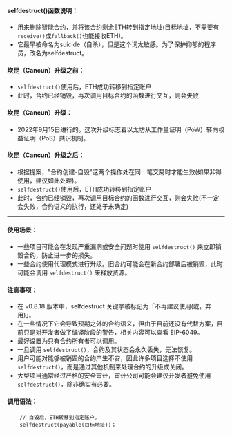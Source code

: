 
#### selfdestruct()函数说明：
- 用来删除智能合约，并将该合约剩余ETH转到指定地址(目标地址，不需要有```receive()```或```fallback()```也能接收ETH)。
- 它最早被命名为suicide（自杀），但是这个词太敏感。为了保护抑郁的程序员，改名为selfdestruct。

#### 坎昆（Cancun）升级之前：
- ```selfdestruct()```使用后，ETH成功转移到指定账户
- 此时，合约已经销毁，再次调用目标合约的函数进行交互，则会失败

#### 坎昆（Cancun）升级：
- 2022年9月15日进行的。这次升级标志着以太坊从工作量证明（PoW）转向权益证明（PoS）共识机制。

#### 坎昆（Cancun）升级之后：
- 根据提案，"合约创建-自毁"这两个操作处在同一笔交易时才能生效(如果非得使用，建议如此处理)。
- ```selfdestruct()```使用后，ETH成功转移到指定账户
- 此时，合约已经销毁，再次调用目标合约的函数进行交互，则会失败(不一定会失败，合约语义的执行，还处于未确定)

---------------------------------------------------------------------------------------------------

#### 使用场景：
- 一些项目可能会在发现严重漏洞或安全问题时使用 ```selfdestruct()``` 来立即销毁合约，防止进一步的损失。
- 一些合约使用代理模式进行升级。旧合约可能会在新合约部署后被销毁，此时可能会调用 ```selfdestruct()``` 来释放资源。

#### 注意事项：
- 在 v0.8.18 版本中，selfdestruct 关键字被标记为「不再建议使用(或，弃用)」。
- 在一些情况下它会导致预期之外的合约语义，但由于目前还没有代替方案，目前只是对开发者做了编译阶段的警告，相关内容可以查看 EIP-6049。
- 最好设置为只有合约所有者可以调用。
- 一旦调用 ```selfdestruct()```，合约及其状态会永久丢失，无法恢复。
- 用户可能对能够被销毁的合约产生不安，因此许多项目选择不使用 ```selfdestruct()```，而是通过其他机制来处理合约的升级或关闭。
- 大型项目通常经过严格的安全审计，审计公司可能会建议开发者避免使用 ```selfdestruct()```，除非确实有必要。

#### 调用语法：
```
    // 自毁后，ETH转移到指定账户。
    selfdestruct(payable(目标地址))；
```
